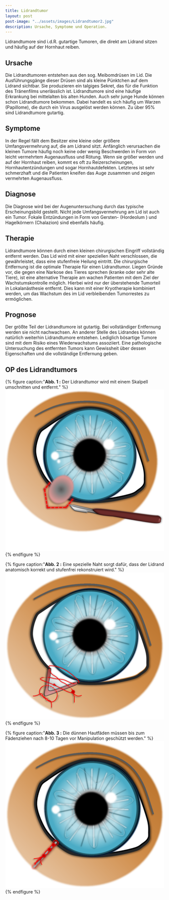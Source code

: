 ```yaml
---
title: Lidrandtumor
layout: post
post-image: "../assets/images/Lidrandtumor2.jpg"
description: Ursache, Symptome und Operation.
---
```


Lidrandtumore sind i.d.R. gutartige Tumoren, die direkt am Lidrand sitzen und häufig auf der Hornhaut reiben.  

## Ursache

Die Lidrandtumoren entstehen aus den sog. Meibomdrüsen im Lid. Die Ausführungsgänge dieser Drüsen sind als kleine Pünktchen auf dem Lidrand sichtbar. Sie produzieren ein talgiges Sekret, das für die Funktion des Tränenfilms unerlässlich ist. Lidrandtumore sind eine häufige Erkrankung bei mittelalten bis alten Hunden. Auch sehr junge Hunde können schon Lidrandtumore bekommen. Dabei handelt es sich häufig um Warzen (Papillome), die durch ein Virus ausgelöst werden können. Zu über 95% sind Lidrandtumore gutartig. 

## Symptome

In der Regel fällt dem Besitzer eine kleine oder größere Umfangsvermehrung auf, die am Lidrand sitzt. Anfänglich verursachen die kleinen Tumore häufig noch keine oder wenig Beschwerden in Form von leicht vermehrtem Augenausfluss und Rötung. Wenn sie größer werden und auf der Hornhaut reiben, kommt es oft zu Reizerscheinungen, Hornhautentzündungen und sogar Hornhautdefekten. Letzteres ist sehr schmerzhaft und die Patienten kneifen das Auge zusammen und zeigen vermehrten Augenausfluss.  

## Diagnose

Die Diagnose wird bei der Augenuntersuchung durch das typische Erscheinungsbild gestellt. Nicht jede Umfangsvermehrung am Lid ist auch ein Tumor.  Fokale Entzündungen in Form von Gersten- (Hordeolum ) und Hagelkörnern (Chalazion) sind ebenfalls häufig.   

## Therapie 

Lidrandtumore können durch einen kleinen chirurgischen Eingriff vollständig entfernt werden. Das Lid wird mit einer speziellen Naht verschlossen, die gewährleistet, dass eine stufenfreie Heilung eintritt. 
Die chirurgische Entfernung ist die optimale Therapie für einen Lidrandtumor. Liegen Gründe vor, die gegen eine  Narkose des  Tieres sprechen (kranke oder sehr alte Tiere),  ist eine alternative Therapie am wachen Patienten mit dem Ziel der Wachstumskontrolle möglich. Hierbei wird nur der überstehende Tumorteil in Lokalanästhesie entfernt. Dies kann mit einer Kryotherapie kombiniert werden, um das Wachstum des im Lid verbleibenden Tumorrestes zu ermöglichen.

## Prognose

Der größte Teil der Lidrandtumore ist gutartig. Bei vollständiger Entfernung werden sie nicht nachwachsen. An anderer Stelle des Lidrandes können natürlich weiterhin Lidrandtumore entstehen. Lediglich bösartige Tumore sind  mit dem Risiko eines Wiederwachstums assoziiert. Eine pathologische Untersuchung des entfernten Tumors kann Gewissheit über dessen Eigenschaften und die vollständige Entfernung geben. 

## OP des Lidrandtumors

{% figure caption:"**Abb. 1 :** Der Lidrandtumor wird mit einem Skalpell umschnitten und entfernt." %}
![Lidrandtumor-OP](../assets/images/lidrandtumor1.png)
{% endfigure %}

{% figure caption:"**Abb. 2 :** Eine spezielle Naht sorgt dafür, dass der Lidrand anatomisch korrekt und stufenfrei rekonstruiert wird." %}
![Lidrandtumor-OP](../assets/images/lidrandtumor2.png)
{% endfigure %}

{% figure caption:"**Abb. 3 :** Die dünnen Hautfäden müssen bis zum Fädenziehen nach 8-10 Tagen vor Manipulation geschützt werden." %}
![Lidrandtumor-OP](../assets/images/lidrandtumor3.png)
{% endfigure %}